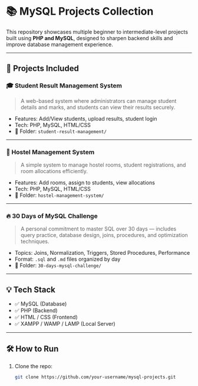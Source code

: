 # 📚 MySQL Projects Collection

This repository showcases multiple beginner to intermediate-level projects built using **PHP and MySQL**, designed to sharpen backend skills and improve database management experience.

---

## 🚀 Projects Included

### 🎓 Student Result Management System
> A web-based system where administrators can manage student details and marks, and students can view their results securely.

- Features: Add/View students, upload results, student login
- Tech: PHP, MySQL, HTML/CSS
- 📁 Folder: `student-result-management/`

---

### 🏢 Hostel Management System
> A simple system to manage hostel rooms, student registrations, and room allocations efficiently.

- Features: Add rooms, assign to students, view allocations
- Tech: PHP, MySQL, HTML/CSS
- 📁 Folder: `hostel-management-system/`

---

### 🔥 30 Days of MySQL Challenge
> A personal commitment to master SQL over 30 days — includes query practice, database design, joins, procedures, and optimization techniques.

- Topics: Joins, Normalization, Triggers, Stored Procedures, Performance
- Format: `.sql` and `.md` files organized by day
- 📁 Folder: `30-days-mysql-challenge/`

---

## 💡 Tech Stack

- ✅ MySQL (Database)
- ✅ PHP (Backend)
- ✅ HTML / CSS (Frontend)
- ✅ XAMPP / WAMP / LAMP (Local Server)

---

## 🛠️ How to Run

1. Clone the repo:
   ```bash
   git clone https://github.com/your-username/mysql-projects.git
